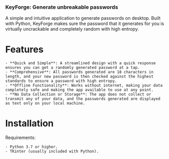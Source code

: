 ### KeyForge: Generate unbreakable passwords ###

A simple and intuitive application to generate passwords on desktop. Built with Python, KeyForge makes sure the password that it generates for you is virtually uncrackable and completely random with high entropy. 

# Features

    - **Quick and Simple**: A streamlined design with a quick response ensures you can get a randomly generated password at a tap.
    - **Comprehensive**: All passwords generated are 18 characters in length, and your new password is then checked against the highest standards to ensure a password with high entropy.
    - **Offline Functionality**: Works without internet, making your data completely safe and making the app available to use at any point.
    - **No Data Collection or Storage**: The app does not collect or transmit any of your data, and the passwords generated are displayed as text only on your local machine.


# Installation

Requirements:

    - Python 3.7 or higher.
    - TKinter (usually included with Python).